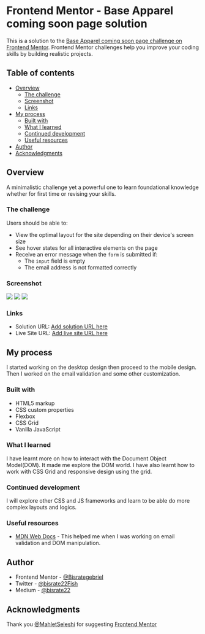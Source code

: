 # Frontend Mentor - Base Apparel coming soon page solution

This is a solution to the [Base Apparel coming soon page challenge on Frontend Mentor](https://www.frontendmentor.io/challenges/base-apparel-coming-soon-page-5d46b47f8db8a7063f9331a0). Frontend Mentor challenges help you improve your coding skills by building realistic projects.

## Table of contents

- [Overview](#overview)
  - [The challenge](#the-challenge)
  - [Screenshot](#screenshot)
  - [Links](#links)
- [My process](#my-process)
  - [Built with](#built-with)
  - [What I learned](#what-i-learned)
  - [Continued development](#continued-development)
  - [Useful resources](#useful-resources)
- [Author](#author)
- [Acknowledgments](#acknowledgments)

## Overview

A minimalistic challenge yet a powerful one to learn foundational knowledge whether for first time or revising your skills.

### The challenge

Users should be able to:

- View the optimal layout for the site depending on their device's screen size
- See hover states for all interactive elements on the page
- Receive an error message when the `form` is submitted if:
  - The `input` field is empty
  - The email address is not formatted correctly

### Screenshot

![](./design/desktop-solution.jpeg)
![](./design/mobile-solution.jpeg)
![](./design/active-and-error-states.jpeg)

### Links

- Solution URL: [Add solution URL here](https://your-solution-url.com)
- Live Site URL: [Add live site URL here](https://your-live-site-url.com)

## My process

I started working on the desktop design then proceed to the mobile design. Then I worked on the email validation and some other customization.

### Built with

- HTML5 markup
- CSS custom properties
- Flexbox
- CSS Grid
- Vanilla JavaScript

### What I learned

I have learnt more on how to interact with the Document Object Model(DOM). It made me explore the DOM world. I have also learnt how to work with CSS Grid and responsive design using the grid.

### Continued development

I will explore other CSS and JS frameworks and learn to be able do more complex layouts and logics.

### Useful resources

- [MDN Web Docs](https://developer.mozilla.org/en-US/) - This helped me when I was working on email validation and DOM manipulation.

## Author

- Frontend Mentor - [@Bisrategebriel](https://www.frontendmentor.io/profile/Bisrategebriel)
- Twitter - [@bisrate22Fish](https://www.twitter.com/bisrate22Fish)
- Medium - [@bisrate22](https://www.medium.com/@bisrate22)

## Acknowledgments

Thank you [@MahletSeleshi](https://www.frontendmentor.io/profile/MahletSeleshi) for suggesting [Frontend Mentor](https://www.frontendmentor.io)
